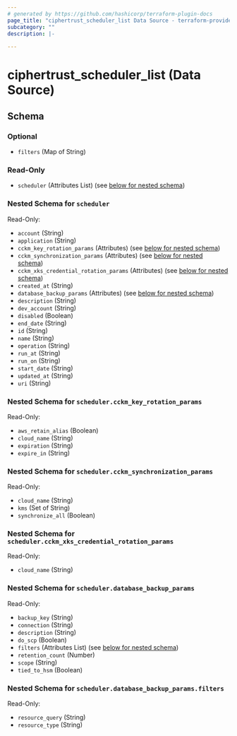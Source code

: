 ```yaml
---
# generated by https://github.com/hashicorp/terraform-plugin-docs
page_title: "ciphertrust_scheduler_list Data Source - terraform-provider-ciphertrust"
subcategory: ""
description: |-
  
---
```


# ciphertrust_scheduler_list (Data Source)





<!-- schema generated by tfplugindocs -->
## Schema

### Optional

- `filters` (Map of String)

### Read-Only

- `scheduler` (Attributes List) (see [below for nested schema](#nestedatt--scheduler))

<a id="nestedatt--scheduler"></a>
### Nested Schema for `scheduler`

Read-Only:

- `account` (String)
- `application` (String)
- `cckm_key_rotation_params` (Attributes) (see [below for nested schema](#nestedatt--scheduler--cckm_key_rotation_params))
- `cckm_synchronization_params` (Attributes) (see [below for nested schema](#nestedatt--scheduler--cckm_synchronization_params))
- `cckm_xks_credential_rotation_params` (Attributes) (see [below for nested schema](#nestedatt--scheduler--cckm_xks_credential_rotation_params))
- `created_at` (String)
- `database_backup_params` (Attributes) (see [below for nested schema](#nestedatt--scheduler--database_backup_params))
- `description` (String)
- `dev_account` (String)
- `disabled` (Boolean)
- `end_date` (String)
- `id` (String)
- `name` (String)
- `operation` (String)
- `run_at` (String)
- `run_on` (String)
- `start_date` (String)
- `updated_at` (String)
- `uri` (String)

<a id="nestedatt--scheduler--cckm_key_rotation_params"></a>
### Nested Schema for `scheduler.cckm_key_rotation_params`

Read-Only:

- `aws_retain_alias` (Boolean)
- `cloud_name` (String)
- `expiration` (String)
- `expire_in` (String)


<a id="nestedatt--scheduler--cckm_synchronization_params"></a>
### Nested Schema for `scheduler.cckm_synchronization_params`

Read-Only:

- `cloud_name` (String)
- `kms` (Set of String)
- `synchronize_all` (Boolean)


<a id="nestedatt--scheduler--cckm_xks_credential_rotation_params"></a>
### Nested Schema for `scheduler.cckm_xks_credential_rotation_params`

Read-Only:

- `cloud_name` (String)


<a id="nestedatt--scheduler--database_backup_params"></a>
### Nested Schema for `scheduler.database_backup_params`

Read-Only:

- `backup_key` (String)
- `connection` (String)
- `description` (String)
- `do_scp` (Boolean)
- `filters` (Attributes List) (see [below for nested schema](#nestedatt--scheduler--database_backup_params--filters))
- `retention_count` (Number)
- `scope` (String)
- `tied_to_hsm` (Boolean)

<a id="nestedatt--scheduler--database_backup_params--filters"></a>
### Nested Schema for `scheduler.database_backup_params.filters`

Read-Only:

- `resource_query` (String)
- `resource_type` (String)
